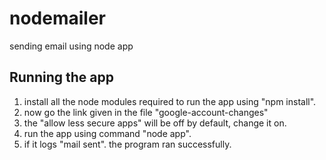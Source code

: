 # nodemailer
sending email using node app
## Running the app
1) install all the node modules required to run the app using "npm install".
2) now go the link given in the file "google-account-changes"
3) the "allow less secure apps" will be off by default, change it on.
4) run the app using command "node app".
5) if it logs "mail sent". the program ran successfully. 
